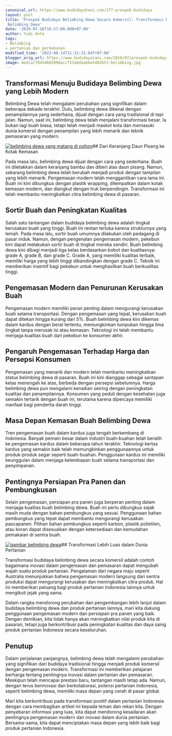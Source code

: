 ```yaml
---
canonical_url: https://www.budidayatani.com/177-prospek-budidaya
layout: post
title: 'Prospek Budidaya Belimbing Dewa Secara Komersil: Transformasi Mengubah Wajah
 Belimbing Dewa'
date: '2019-07-16T16:57:00.000+07:00'
author: Yudi Anto
tags:
- Belimbing
- pertanian dan perkebunan
modified_time: '2023-08-14T11:31:32.647+07:00'
blogger_orig_url: https://www.budidayatani.com/2019/07/prospek-budidaya-belimbing-dewa-secara.html
image: media/f0454602096accf23abdaa6be5492b53-belimbing.jpg
---
```

## Transformasi Menuju Budidaya Belimbing Dewa yang Lebih Modern

Belimbing Dewa telah mengalami perubahan yang signifikan dalam beberapa dekade terakhir. Dulu, belimbing dewa dikenal dengan penampilannya yang sederhana, dijual dengan cara yang tradisional di tepi jalan. Namun, saat ini, belimbing dewa telah menjalani transformasi besar. Ia bukan lagi buah biasa, tetapi telah menjadi maskot kota dan memasuki dunia komersil dengan penampilan yang lebih menarik dan teknik pemasaran yang modern.

[![belimbing dewa yang matang di pohon](https://blogger.googleusercontent.com/img/b/R29vZ2xl/AVvXsEh7mjSJk4Gnijd-uwRfcBQWlZJn21cGqJCKOdJsKS0vDPL91EQS6GrQ20IL53iApbqpEBpL4nN25__s2-MuYf0kquE3D85yJ0-ElRMeHdMK7yOzC9yuj_K3l-VOZ25tHgAn0xdetfse1qFaREWdE0xSXvLfGmYDf3YECC--XSh6ItM9uTT3vSoPsQeE0F2t/w640-h360/belimbing.jpg)](https://blogger.googleusercontent.com/img/b/R29vZ2xl/AVvXsEh7mjSJk4Gnijd-uwRfcBQWlZJn21cGqJCKOdJsKS0vDPL91EQS6GrQ20IL53iApbqpEBpL4nN25__s2-MuYf0kquE3D85yJ0-ElRMeHdMK7yOzC9yuj_K3l-VOZ25tHgAn0xdetfse1qFaREWdE0xSXvLfGmYDf3YECC--XSh6ItM9uTT3vSoPsQeE0F2t/s2133/belimbing.jpg)## Dari Keranjang Daun Pisang ke Kotak Kemasan

Pada masa lalu, belimbing dewa dijual dengan cara yang sederhana. Buah ini diletakkan dalam keranjang bambu dan diberi alas daun pisang. Namun, sekarang belimbing dewa telah berubah menjadi produk dengan tampilan yang lebih menarik. Pengemasan modern telah menggantikan cara lama ini. Buah ini kini dibungkus dengan plastik wrapping, ditempatkan dalam kotak kemasan modern, dan diangkut dengan truk berpendingin. Transformasi ini telah membantu meningkatkan citra belimbing dewa di pasaran.

## Sortir Buah dan Peningkatan Kualitas

Salah satu tantangan dalam budidaya belimbing dewa adalah tingkat kerusakan buah yang tinggi. Buah ini rentan terluka karena strukturnya yang lemah. Pada masa lalu, sortir buah umumnya dilakukan oleh pedagang di pasar induk. Namun, dengan pengenalan pengemasan modern, pekebun kini dapat melakukan sortir buah di tingkat mereka sendiri. Buah belimbing dewa kini dibagi menjadi tiga kelas berdasarkan bobot dan kualitasnya: grade A, grade B, dan grade C. Grade A, yang memiliki kualitas terbaik, memiliki harga yang lebih tinggi dibandingkan dengan grade C. Teknik ini memberikan insentif bagi pekebun untuk menghasilkan buah berkualitas tinggi.

## Pengemasan Modern dan Penurunan Kerusakan Buah

Pengemasan modern memiliki peran penting dalam mengurangi kerusakan buah selama transportasi. Dengan pengemasan yang tepat, kerusakan buah dapat ditekan hingga kurang dari 5%. Buah belimbing dewa kini dikemas dalam kardus dengan berat tertentu, memungkinkan tumpukan hingga lima tingkat tanpa merusak isi atau kemasan. Teknologi ini telah membantu menjaga kualitas buah dari pekebun ke konsumen akhir.

## Pengaruh Pengemasan Terhadap Harga dan Persepsi Konsumen

Pengemasan yang menarik dan modern telah membantu meningkatkan status belimbing dewa di pasaran. Buah ini kini dianggap sebagai santapan kelas menengah ke atas, berbeda dengan persepsi sebelumnya. Harga belimbing dewa pun mengalami kenaikan seiring dengan peningkatan kualitas dan penampilannya. Konsumen yang peduli dengan kesehatan juga semakin tertarik dengan buah ini, terutama karena dipercaya memiliki manfaat bagi penderita darah tinggi.

## Masa Depan Kemasan Buah Belimbing Dewa

Tren pengemasan buah dalam kardus juga tengah berkembang di Indonesia. Banyak pemain besar dalam industri buah-buahan telah beralih ke pengemasan kardus dalam beberapa tahun terakhir. Teknologi kertas kardus yang semakin baik telah memungkinkan penggunaannya untuk produk-produk segar seperti buah-buahan. Penggunaan kardus ini memiliki keunggulan dalam menjaga kelembapan buah selama transportasi dan penyimpanan.

## Pentingnya Persiapan Pra Panen dan Pembungkusan

Selain pengemasan, persiapan pra panen juga berperan penting dalam menjaga kualitas buah belimbing dewa. Buah ini perlu dibungkus sejak masih muda dengan bahan pembungkus yang sesuai. Penggunaan bahan pembungkus yang tepat dapat membantu mengurangi kerusakan pascapanen. Pilihan bahan pembungkus seperti karbon, plastik polietilen, atau koran dapat disesuaikan dengan ketersediaan dan kemudahan pemakaian di sentra buah.

[![gambar belimbing dewa](https://blogger.googleusercontent.com/img/b/R29vZ2xl/AVvXsEguD4OASTAU4Q4HxVbm0H_V5_Fdwm9G7C67kmQ1j8JI2GMZONKdSxew36dFO93X6GHJCpnBRwJWeXPd3WZef0AZawdyHzI3IXtROsWdYmymkGHxvwKTPPJAh5GLEy62KlBmlx3pWdYTQzyZkBxUqfoEWh_fRwzUUgcgMojfgw9My9iPVVhstr89_60b6jHD/w640-h480/belimbingdewa_800x600.jpg)](https://blogger.googleusercontent.com/img/b/R29vZ2xl/AVvXsEguD4OASTAU4Q4HxVbm0H_V5_Fdwm9G7C67kmQ1j8JI2GMZONKdSxew36dFO93X6GHJCpnBRwJWeXPd3WZef0AZawdyHzI3IXtROsWdYmymkGHxvwKTPPJAh5GLEy62KlBmlx3pWdYTQzyZkBxUqfoEWh_fRwzUUgcgMojfgw9My9iPVVhstr89_60b6jHD/s800/belimbingdewa_800x600.jpg)## Transformasi Lebih Luas dalam Dunia Pertanian

Transformasi budidaya belimbing dewa secara komersil adalah contoh bagaimana inovasi dalam pengemasan dan pemasaran dapat mengubah wajah suatu produk pertanian. Pengalaman dari negara maju seperti Australia menunjukkan bahwa pengemasan modern langsung dari sentra produksi dapat mengurangi kerusakan dan meningkatkan citra produk. Hal ini memberikan peluang bagi produk pertanian Indonesia lainnya untuk mengikuti jejak yang sama.

Dalam rangka mendorong perubahan dan pengembangan lebih lanjut dalam budidaya belimbing dewa dan produk pertanian lainnya, mari kita dukung penggunaan pengemasan modern dan persiapan pra panen yang baik. Dengan demikian, kita tidak hanya akan meningkatkan nilai produk kita di pasaran, tetapi juga berkontribusi pada peningkatan kualitas dan daya saing produk pertanian Indonesia secara keseluruhan.

## Penutup

Dalam perjalanan panjangnya, belimbing dewa telah mengalami perubahan yang signifikan dari budidaya tradisional hingga menjadi produk komersil dengan pengemasan modern. Transformasi ini memberikan pelajaran berharga tentang pentingnya inovasi dalam pertanian dan pemasaran. Meskipun telah mencapai prestasi baru, tantangan masih tetap ada. Namun, dengan terus berinovasi dan berkolaborasi, potensi pertanian Indonesia, seperti belimbing dewa, memiliki masa depan yang cerah di pasar global.

Mari kita berkontribusi pada transformasi positif dalam pertanian Indonesia dengan cara membagikan artikel ini kepada teman dan rekan kita. Dengan penyebaran informasi yang luas, kita dapat mendorong kesadaran akan pentingnya pengemasan modern dan inovasi dalam dunia pertanian. Bersama-sama, kita dapat menciptakan masa depan yang lebih baik bagi produk pertanian Indonesia.

